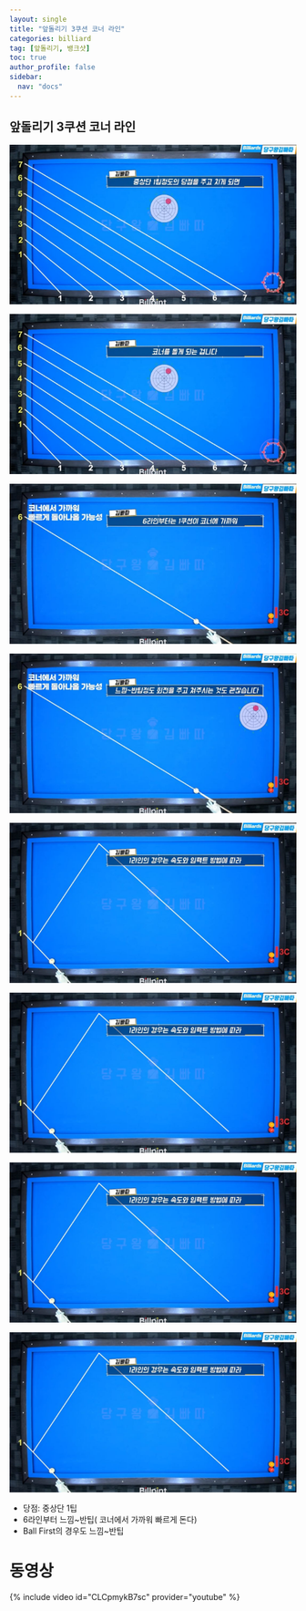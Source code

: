 ```yaml
---
layout: single
title: "앞돌리기 3쿠션 코너 라인"
categories: billiard
tag: [앞돌리기, 뱅크샷] 
toc: true
author_profile: false
sidebar:
  nav: "docs"
---
```


## 앞돌리기 3쿠션 코너 라인
[![앞돌리기 3쿠션 코너 라인](/images/앞돌리기_3쿠션코너1.png)](/images/앞돌리기_3쿠션코너1.png)

[![앞돌리기 3쿠션 코너 라인](/images/앞돌리기_3쿠션코너2.png)](/images/앞돌리기_3쿠션코너2.png)

[![앞돌리기 3쿠션 코너 라인](/images/앞돌리기_3쿠션코너3.png)](/images/앞돌리기_3쿠션코너3.png)

[![앞돌리기 3쿠션 코너 라인](/images/앞돌리기_3쿠션코너4.png)](/images/앞돌리기_3쿠션코너4.png)

[![앞돌리기 3쿠션 코너 라인](/images/앞돌리기_3쿠션코너5.png)](/images/앞돌리기_3쿠션코너5.png)

[![앞돌리기 3쿠션 코너 라인](/images/앞돌리기_3쿠션코너5.png)](/images/앞돌리기_3쿠션코너5.png)

[![앞돌리기 3쿠션 코너 라인](/images/앞돌리기_3쿠션코너5.png)](/images/앞돌리기_3쿠션코너5.png)

[![앞돌리기 3쿠션 코너 라인](/images/앞돌리기_3쿠션코너5.png)](/images/앞돌리기_3쿠션코너5.png)

- 당점: 중상단 1팁
- 6라인부터 느낌~반팁( 코너에서 가까워 빠르게 돈다)
- Ball First의 경우도 느낌~반팁

# 동영상 #

{% include video id="CLCpmykB7sc" provider="youtube" %}
